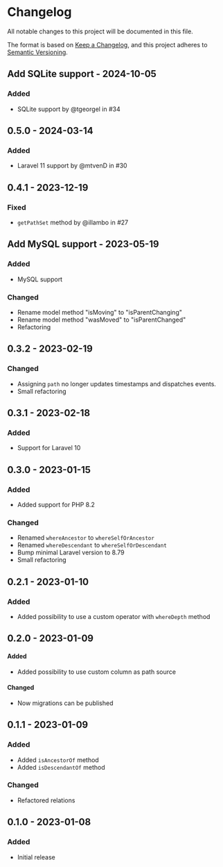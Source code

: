 # Changelog

All notable changes to this project will be documented in this file.

The format is based on [Keep a Changelog](https://keepachangelog.com/en/1.0.0/),
and this project adheres to [Semantic Versioning](https://semver.org/spec/v2.0.0.html).

## Add SQLite support - 2024-10-05

### Added

- SQLite support by @tgeorgel in #34

## 0.5.0 - 2024-03-14

### Added

- Laravel 11 support by @mtvenD in #30

## 0.4.1 - 2023-12-19

### Fixed

- `getPathSet` method by @illambo in #27

## Add MySQL support - 2023-05-19

### Added

- MySQL support

### Changed

- Rename model method "isMoving" to "isParentChanging"
- Rename model method "wasMoved" to "isParentChanged"
- Refactoring

## 0.3.2 - 2023-02-19

### Changed

- Assigning `path` no longer updates timestamps and dispatches events.
- Small refactoring

## 0.3.1 - 2023-02-18

### Added

- Support for Laravel 10

## 0.3.0 - 2023-01-15

### Added

- Added support for PHP 8.2

### Changed

- Renamed `whereAncestor` to `whereSelfOrAncestor`
- Renamed `whereDescendant` to `whereSelfOrDescendant`
- Bump minimal Laravel version to 8.79
- Small refactoring

## 0.2.1 - 2023-01-10

### Added

- Added possibility to use a custom operator with `whereDepth` method

## 0.2.0 - 2023-01-09

#### Added

- Added possibility to use custom column as path source

#### Changed

- Now migrations can be published

## 0.1.1 - 2023-01-09

### Added

- Added `isAncestorOf` method
- Added `isDescendantOf` method

### Changed

- Refactored relations

## 0.1.0 - 2023-01-08

### Added

- Initial release
